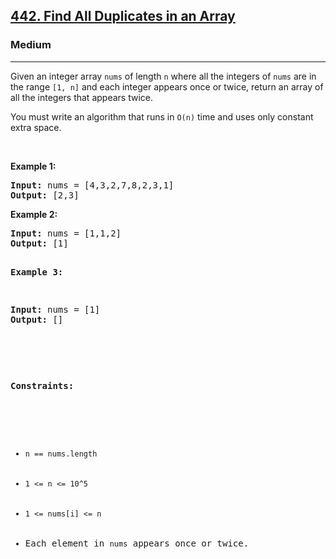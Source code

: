 <h2><a href="https://leetcode.com/problems/find-all-duplicates-in-an-array/description/">442. Find All Duplicates in an Array</a></h2><h3>Medium</h3><hr><div><p>Given an integer array <code>nums</code> of length <code>n</code> where all the integers of <code>nums</code> are in the range <code>[1, n]</code> and each integer appears once or twice, return an array of all the integers that appears twice.

You must write an algorithm that runs in <code>O(n)</code> time and uses only constant extra space.


<p>&nbsp;</p>
<p><strong>Example 1:</strong></p>
<pre><strong>Input:</strong> nums = [4,3,2,7,8,2,3,1]
<strong>Output:</strong> [2,3]
</pre>

<p><strong>Example 2:</strong></p>
<pre><strong>Input:</strong> nums = [1,1,2]
<strong>Output:</strong> [1]

<p><strong>Example 3:</strong></p>
<pre><strong>Input:</strong> nums = [1]
<strong>Output:</strong> []

<p>&nbsp;</p>
<p><strong>Constraints:</strong></p>

<ul>
	<li><code>n == nums.length</code></li>
	<li><code>1 <= n <= 10^5</code></li>
    <li><code>1 <= nums[i] <= n</code></li>
    <li>Each element in <code>nums</code> appears once or twice.</li>
</ul>
</div>